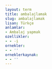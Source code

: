 ```yaml
---
layout: term
title: ambalajlamak
slug: ambalajlamak
lisan: Türkçe
anlamlar:
- Ambalaj yapmak
ozellikler:
- - -i
ornekler:
- - ''
orneklerkaynak:
- - ''
---
```

